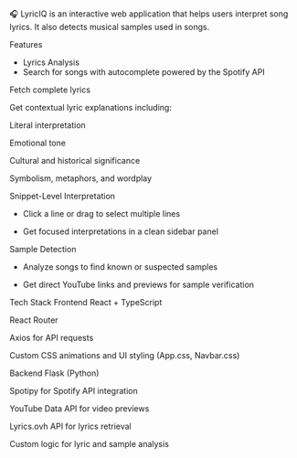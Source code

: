 🎧 LyricIQ is an interactive web application that helps users interpret song lyrics. It also detects musical samples used in songs.

Features
- Lyrics Analysis
- Search for songs with autocomplete powered by the Spotify API

Fetch complete lyrics

Get contextual lyric explanations including:

Literal interpretation

Emotional tone

Cultural and historical significance

Symbolism, metaphors, and wordplay

Snippet-Level Interpretation

- Click a line or drag to select multiple lines

- Get focused interpretations in a clean sidebar panel

Sample Detection

- Analyze songs to find known or suspected samples

- Get direct YouTube links and previews for sample verification

Tech Stack
Frontend
React + TypeScript

React Router

Axios for API requests

Custom CSS animations and UI styling (App.css, Navbar.css)

Backend
Flask (Python)

Spotipy for Spotify API integration

YouTube Data API for video previews

Lyrics.ovh API for lyrics retrieval

Custom logic for lyric and sample analysis
